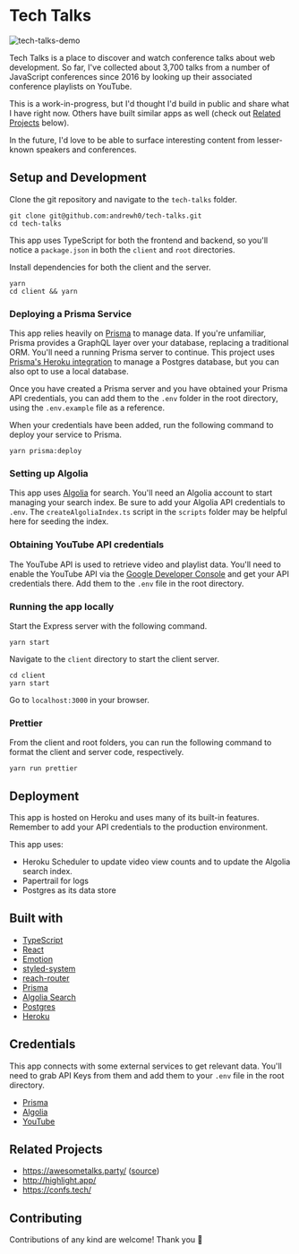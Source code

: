 # Tech Talks

![tech-talks-demo](https://user-images.githubusercontent.com/2905455/55691068-c6414c00-594e-11e9-8498-5143c962b671.gif)

Tech Talks is a place to discover and watch conference talks about web development. So far, I've collected about 3,700 talks from a number of JavaScript conferences since 2016 by looking up their associated conference playlists on YouTube.

This is a work-in-progress, but I'd thought I'd build in public and share what I have right now. Others have built similar apps as well (check out [Related Projects](#related-projects) below).

In the future, I'd love to be able to surface interesting content from lesser-known speakers and conferences.

## Setup and Development

Clone the git repository and navigate to the `tech-talks` folder.
```
git clone git@github.com:andrewh0/tech-talks.git
cd tech-talks
```

This app uses TypeScript for both the frontend and backend, so you'll notice a `package.json` in both the `client` and `root` directories.

Install dependencies for both the client and the server.
```
yarn
cd client && yarn
```

### Deploying a Prisma Service

This app relies heavily on [Prisma](https://www.prisma.io/) to manage data. If you're unfamiliar, Prisma provides a GraphQL layer over your database, replacing a traditional ORM. You'll need a running Prisma server to continue. This project uses [Prisma's Heroku integration](https://www.prisma.io/blog/heroku-integration-homihof6eifi) to manage a Postgres database, but you can also opt to use a local database.

Once you have created a Prisma server and you have obtained your Prisma API credentials, you can add them to the `.env` folder in the root directory, using the `.env.example` file as a reference.

When your credentials have been added, run the following command to deploy your service to Prisma.
```
yarn prisma:deploy
```

### Setting up Algolia

This app uses [Algolia](https://www.algolia.com/) for search. You'll need an Algolia account to start managing your search index. Be sure to add your Algolia API credentials to `.env`. The `createAlgoliaIndex.ts` script in the `scripts` folder may be helpful here for seeding the index.

### Obtaining YouTube API credentials

The YouTube API is used to retrieve video and playlist data. You'll need to enable the YouTube API via the [Google Developer Console](https://console.developers.google.com) and get your API credentials there. Add them to the `.env` file in the root directory.

### Running the app locally
Start the Express server with the following command.
```
yarn start
```

Navigate to the `client` directory to start the client server.
```
cd client
yarn start
```

Go to `localhost:3000` in your browser.

### Prettier

From the client and root folders, you can run the following command to format the client and server code, respectively.
```
yarn run prettier
```

## Deployment

This app is hosted on Heroku and uses many of its built-in features.
Remember to add your API credentials to the production environment.

This app uses:

- Heroku Scheduler to update video view counts and to update the Algolia search index.
- Papertrail for logs
- Postgres as its data store

## Built with
- [TypeScript](https://www.typescriptlang.org/)
- [React](https://reactjs.org/)
- [Emotion](https://emotion.sh/docs/introduction/)
- [styled-system](https://styled-system.com/)
- [reach-router](https://reach.tech/)
- [Prisma](https://www.prisma.io/)
- [Algolia Search](https://www.algolia.com/)
- [Postgres](https://www.postgresql.org/)
- [Heroku](https://heroku.com/)

## Credentials
This app connects with some external services to get relevant data. You'll need to grab API Keys from them and add them to your `.env` file in the root directory.
- [Prisma](https://app.prisma.io/)
- [Algolia](https://www.algolia.com/manage/applications)
- [YouTube](https://console.cloud.google.com/apis/library/youtube.googleapis.com/)

## Related Projects
- https://awesometalks.party/ ([source](https://github.com/SaraVieira/awesome-talks))
- http://highlight.app/
- https://confs.tech/

## Contributing
Contributions of any kind are welcome! Thank you 🙏
